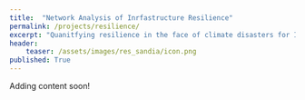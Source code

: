 ```yaml
---
title:  "Network Analysis of Inrfastructure Resilience"
permalink: /projects/resilience/
excerpt: "Quanitfying resilience in the face of climate disasters for India chemical sector"
header:
    teaser: /assets/images/res_sandia/icon.png
published: True
---
```

Adding content soon!
